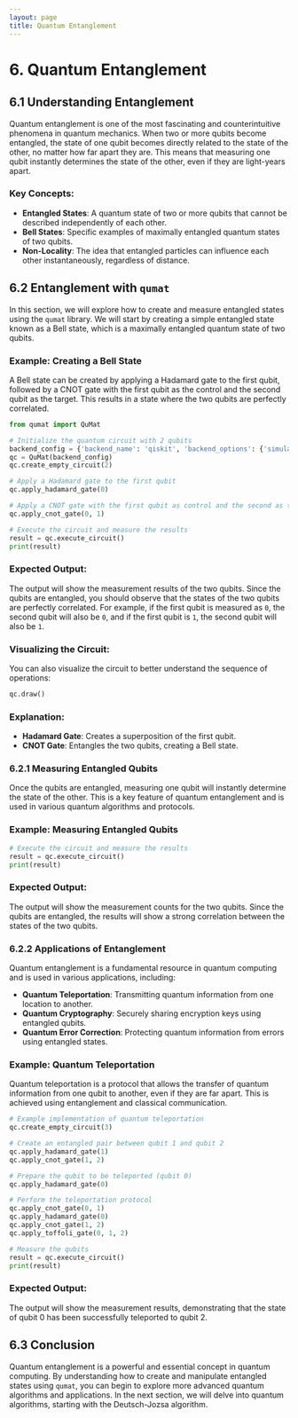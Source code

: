 ```yaml
---
layout: page
title: Quantum Entanglement
---
```


# 6. Quantum Entanglement

## 6.1 Understanding Entanglement

Quantum entanglement is one of the most fascinating and counterintuitive phenomena in quantum mechanics. When two or more qubits become entangled, the state of one qubit becomes directly related to the state of the other, no matter how far apart they are. This means that measuring one qubit instantly determines the state of the other, even if they are light-years apart.

### Key Concepts:
- **Entangled States**: A quantum state of two or more qubits that cannot be described independently of each other.
- **Bell States**: Specific examples of maximally entangled quantum states of two qubits.
- **Non-Locality**: The idea that entangled particles can influence each other instantaneously, regardless of distance.

## 6.2 Entanglement with `qumat`

In this section, we will explore how to create and measure entangled states using the `qumat` library. We will start by creating a simple entangled state known as a Bell state, which is a maximally entangled quantum state of two qubits.

### Example: Creating a Bell State

A Bell state can be created by applying a Hadamard gate to the first qubit, followed by a CNOT gate with the first qubit as the control and the second qubit as the target. This results in a state where the two qubits are perfectly correlated.

```python
from qumat import QuMat

# Initialize the quantum circuit with 2 qubits
backend_config = {'backend_name': 'qiskit', 'backend_options': {'simulator_type': 'qasm_simulator', 'shots': 1000}}
qc = QuMat(backend_config)
qc.create_empty_circuit(2)

# Apply a Hadamard gate to the first qubit
qc.apply_hadamard_gate(0)

# Apply a CNOT gate with the first qubit as control and the second as target
qc.apply_cnot_gate(0, 1)

# Execute the circuit and measure the results
result = qc.execute_circuit()
print(result)
```

### Expected Output:
The output will show the measurement results of the two qubits. Since the qubits are entangled, you should observe that the states of the two qubits are perfectly correlated. For example, if the first qubit is measured as `0`, the second qubit will also be `0`, and if the first qubit is `1`, the second qubit will also be `1`.

### Visualizing the Circuit:
You can also visualize the circuit to better understand the sequence of operations:

```python
qc.draw()
```

### Explanation:
- **Hadamard Gate**: Creates a superposition of the first qubit.
- **CNOT Gate**: Entangles the two qubits, creating a Bell state.

### 6.2.1 Measuring Entangled Qubits

Once the qubits are entangled, measuring one qubit will instantly determine the state of the other. This is a key feature of quantum entanglement and is used in various quantum algorithms and protocols.

### Example: Measuring Entangled Qubits

```python
# Execute the circuit and measure the results
result = qc.execute_circuit()
print(result)
```

### Expected Output:
The output will show the measurement counts for the two qubits. Since the qubits are entangled, the results will show a strong correlation between the states of the two qubits.

### 6.2.2 Applications of Entanglement

Quantum entanglement is a fundamental resource in quantum computing and is used in various applications, including:
- **Quantum Teleportation**: Transmitting quantum information from one location to another.
- **Quantum Cryptography**: Securely sharing encryption keys using entangled qubits.
- **Quantum Error Correction**: Protecting quantum information from errors using entangled states.

### Example: Quantum Teleportation

Quantum teleportation is a protocol that allows the transfer of quantum information from one qubit to another, even if they are far apart. This is achieved using entanglement and classical communication.

```python
# Example implementation of quantum teleportation
qc.create_empty_circuit(3)

# Create an entangled pair between qubit 1 and qubit 2
qc.apply_hadamard_gate(1)
qc.apply_cnot_gate(1, 2)

# Prepare the qubit to be teleported (qubit 0)
qc.apply_hadamard_gate(0)

# Perform the teleportation protocol
qc.apply_cnot_gate(0, 1)
qc.apply_hadamard_gate(0)
qc.apply_cnot_gate(1, 2)
qc.apply_toffoli_gate(0, 1, 2)

# Measure the qubits
result = qc.execute_circuit()
print(result)
```

### Expected Output:
The output will show the measurement results, demonstrating that the state of qubit 0 has been successfully teleported to qubit 2.

## 6.3 Conclusion

Quantum entanglement is a powerful and essential concept in quantum computing. By understanding how to create and manipulate entangled states using `qumat`, you can begin to explore more advanced quantum algorithms and applications. In the next section, we will delve into quantum algorithms, starting with the Deutsch-Jozsa algorithm.
